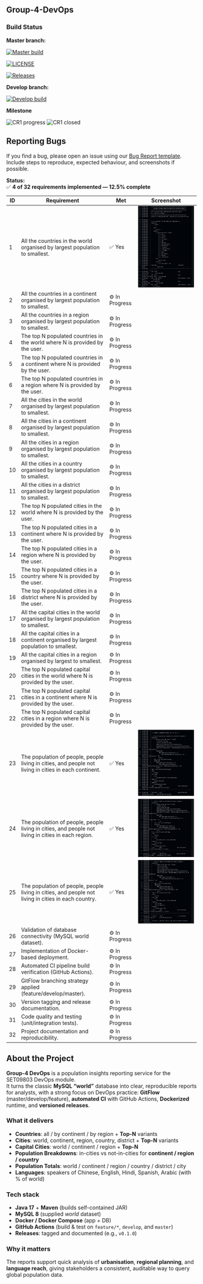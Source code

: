 ﻿## Group-4-DevOps

### Build Status

**Master branch:**  

[![Master build](https://img.shields.io/github/actions/workflow/status/DevOps-Group4-2025/Group-4-DevOps/main.yml?branch=master&label=master%20build&logo=github&style=flat-square)](https://github.com/DevOps-Group4-2025/Group-4-DevOps/actions/workflows/main.yml?query=branch%3Amaster)

[![LICENSE](https://img.shields.io/github/license/DevOps-Group4-2025/Group-4-DevOps.svg?style=flat-square)](https://github.com/DevOps-Group4-2025/Group-4-DevOps/blob/master/LICENSE)

[![Releases](https://img.shields.io/github/release/DevOps-Group4-2025/Group-4-DevOps/all.svg?style=flat-square)](https://github.com/DevOps-Group4-2025/Group-4-DevOps/releases)

**Develop branch:**  

[![Develop build](https://img.shields.io/github/actions/workflow/status/DevOps-Group4-2025/Group-4-DevOps/main.yml?branch=develop&label=develop%20build&logo=github&style=flat-square)](https://github.com/DevOps-Group4-2025/Group-4-DevOps/actions/workflows/main.yml?query=branch%3Adevelop)

**Milestone**

![CR1 progress](https://img.shields.io/github/milestones/progress-percent/DevOps-Group4-2025/Group-4-DevOps/1?label=CR1%20progress)
![CR1 closed](https://img.shields.io/github/milestones/progress/DevOps-Group4-2025/Group-4-DevOps/1?label=CR1%20closed)

## Reporting Bugs

If you find a bug, please open an issue using our [Bug Report template](https://github.com/DevOps-Group4-2025/Group-4-DevOps/issues/new?template=bug_report.md). Include steps to reproduce, expected behaviour, and screenshots if possible.


**Status:**  
✅ **4 of 32 requirements implemented — 12.5% complete**

| ID | Requirement | Met | Screenshot |
|----|--------------|-----|-------------|
| 1 | All the countries in the world organised by largest population to smallest. | ✅ Yes | ![Req1](images/req1.png) |
| 2 | All the countries in a continent organised by largest population to smallest. | ⚙️ In Progress |  |
| 3 | All the countries in a region organised by largest population to smallest. | ⚙️ In Progress |  |
| 4 | The top N populated countries in the world where N is provided by the user. | ⚙️ In Progress |  |
| 5 | The top N populated countries in a continent where N is provided by the user. | ⚙️ In Progress |  |
| 6 | The top N populated countries in a region where N is provided by the user. | ⚙️ In Progress |  |
| 7 | All the cities in the world organised by largest population to smallest. | ⚙️ In Progress |  |
| 8 | All the cities in a continent organised by largest population to smallest. | ⚙️ In Progress |  |
| 9 | All the cities in a region organised by largest population to smallest. | ⚙️ In Progress |  |
| 10 | All the cities in a country organised by largest population to smallest. | ⚙️ In Progress |  |
| 11 | All the cities in a district organised by largest population to smallest. | ⚙️ In Progress |  |
| 12 | The top N populated cities in the world where N is provided by the user. | ⚙️ In Progress |  |
| 13 | The top N populated cities in a continent where N is provided by the user. | ⚙️ In Progress |  |
| 14 | The top N populated cities in a region where N is provided by the user. | ⚙️ In Progress |  |
| 15 | The top N populated cities in a country where N is provided by the user. | ⚙️ In Progress |  |
| 16 | The top N populated cities in a district where N is provided by the user. | ⚙️ In Progress |  |
| 17 | All the capital cities in the world organised by largest population to smallest. | ⚙️ In Progress |  |
| 18 | All the capital cities in a continent organised by largest population to smallest. | ⚙️ In Progress |  |
| 19 | All the capital cities in a region organised by largest to smallest. | ⚙️ In Progress |  |
| 20 | The top N populated capital cities in the world where N is provided by the user. | ⚙️ In Progress |  |
| 21 | The top N populated capital cities in a continent where N is provided by the user. | ⚙️ In Progress |  |
| 22 | The top N populated capital cities in a region where N is provided by the user. | ⚙️ In Progress |  |
| 23 | The population of people, people living in cities, and people not living in cities in each continent. | ✅ Yes | ![Req23](images/req23.png) |
| 24 | The population of people, people living in cities, and people not living in cities in each region. | ✅ Yes | ![Req24](images/req24.png) |
| 25 | The population of people, people living in cities, and people not living in cities in each country. | ✅ Yes | ![Req25](images/req25.png) |
| 26 | Validation of database connectivity (MySQL world dataset). | ⚙️ In Progress |  |
| 27 | Implementation of Docker-based deployment. | ⚙️ In Progress |  |
| 28 | Automated CI pipeline build verification (GitHub Actions). | ⚙️ In Progress |  |
| 29 | GitFlow branching strategy applied (feature/develop/master). | ⚙️ In Progress |  |
| 30 | Version tagging and release documentation. | ⚙️ In Progress |  |
| 31 | Code quality and testing (unit/integration tests). | ⚙️ In Progress |  |
| 32 | Project documentation and reproducibility. | ⚙️ In Progress |  |


## About the Project

**Group-4 DevOps** is a population insights reporting service for the SET09803 DevOps module.  
It turns the classic **MySQL “world”** database into clear, reproducible reports for analysts, with a strong focus on DevOps practice: **GitFlow** (master/develop/feature), **automated CI** with GitHub Actions, **Dockerized** runtime, and **versioned releases**.

### What it delivers
- **Countries**: all / by continent / by region + **Top-N** variants
- **Cities**: world, continent, region, country, district + **Top-N** variants
- **Capital Cities**: world / continent / region + **Top-N**
- **Population Breakdowns**: in-cities vs not-in-cities for **continent / region / country**
- **Population Totals**: world / continent / region / country / district / city
- **Languages**: speakers of Chinese, English, Hindi, Spanish, Arabic (with % of world)

### Tech stack
- **Java 17** + **Maven** (builds self-contained JAR)
- **MySQL 8** (supplied *world* dataset)
- **Docker / Docker Compose** (app + DB)
- **GitHub Actions** (build & test on `feature/*`, `develop`, and `master`)
- **Releases**: tagged and documented (e.g., `v0.1.0`)

### Why it matters
The reports support quick analysis of **urbanisation**, **regional planning**, and **language reach**, giving stakeholders a consistent, auditable way to query global population data.


